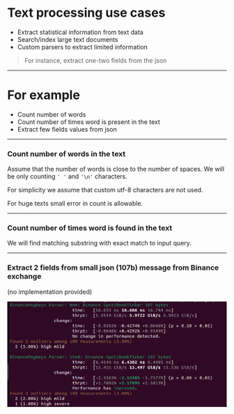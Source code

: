 # Text processing use cases

- Extract statistical information from text data
- Search/index large text documents
- Custom parsers to extract limited information

> For instance, extract one-two fields from the json

---

# For example

- Count number of words
- Count number of times word is present in the text
- Extract few fields values from json

---

### Count number of words in the text

Assume that the number of words is close to the number of spaces.
We will be only counting `' '` and `'\n'` characters.

For simplicity we assume that custom utf-8 characters are not used.

For huge texts small error in count is allowable.

---

### Count number of times word is found in the text

We will find matching substring with exact match to input query.

---

### Extract 2 fields from small json (107b) message from Binance exchange 
(no implementation provided)

![](img/parsers_cmp.png)

